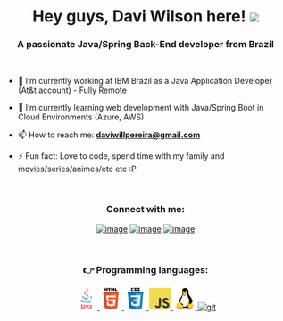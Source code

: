 <h1 align="center">Hey guys, Davi Wilson here! <img src="https://media.giphy.com/media/hvRJCLFzcasrR4ia7z/giphy.gif" width="35"></h1>
<h3 align="center">A passionate Java/Spring Back-End developer from Brazil</h3>

<br>

- 🔭 I’m currently working at IBM Brazil as a Java Application Developer (At&t account) - Fully Remote

- 🌱 I’m currently learning web development with Java/Spring Boot in Cloud Environments (Azure, AWS)

- 📫 How to reach me: **daviwillpereira@gmail.com**

- ⚡ Fun fact: Love to code, spend time with my family and movies/series/animes/etc etc :P 

<br>

<h3 align="center">Connect with me:</h3>
<div align="center">

[![image](https://img.shields.io/badge/LinkedIn-0077B5?style=for-the-badge&logo=linkedin&logoColor=white)](https://www.linkedin.com/in/daviwppereira/?locale=en_US)
[![image](https://img.shields.io/badge/Instagram-E4405F?style=for-the-badge&logo=instagram&logoColor=white)](https://www.instagram.com/daviwillpereira/)
[![image](https://img.shields.io/badge/Gmail-D14836?style=for-the-badge&logo=gmail&logoColor=white)](mailto:daviwillpereira@gmail.com)
  
</div>

<br>

<h3 align="center">👉 Programming languages:</h3>

<div align="center">
  <p align="center"> 
    <a href="https://www.java.com" target="_blank"> 
      <img src="https://raw.githubusercontent.com/devicons/devicon/master/icons/java/java-original-wordmark.svg" alt="java" width="40" height="40"/>
    </a>
    <a href="https://www.w3.org/html/" target="_blank"> 
      <img src="https://raw.githubusercontent.com/devicons/devicon/master/icons/html5/html5-original-wordmark.svg" alt="html5" width="40" height="40"/> 
    </a>
    <a href="https://www.w3schools.com/css/" target="_blank"> 
      <img src="https://raw.githubusercontent.com/devicons/devicon/master/icons/css3/css3-original-wordmark.svg" alt="css3" width="40" height="40"/> 
    </a> 
    <a href="https://developer.mozilla.org/en-US/docs/Web/JavaScript" target="_blank"> 
      <img src="https://raw.githubusercontent.com/devicons/devicon/master/icons/javascript/javascript-original.svg" alt="javascript" width="40" height="40"/> 
    </a> 
    <a href="https://www.linux.org/" target="_blank"> 
      <img src="https://raw.githubusercontent.com/devicons/devicon/master/icons/linux/linux-original.svg" alt="linux" width="40" height="40"/> 
    </a> 
    <a href="https://git-scm.com/" target="_blank"> 
      <img src="https://www.vectorlogo.zone/logos/git-scm/git-scm-icon.svg" alt="git" width="40" height="40"/> 
    </a>
  </p>
</div>

